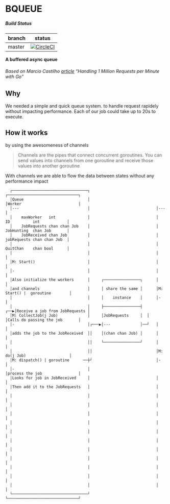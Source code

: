BQUEUE
====

##### Build Status

| branch   | status |
| -------- |:------:|
| master   | [![CircleCI](https://circleci.com/gh/SamuelTissot/bqueue/tree/master.svg?style=svg)](https://circleci.com/gh/SamuelTissot/bqueue/tree/master) |



**A buffered async queue**
###### Based on Marcio Castilho [article](http://marcio.io/2015/07/handling-1-million-requests-per-minute-with-golang/) “Handling 1 Million Requests per Minute with Go”

Why
---
We needed a simple and quick queue system. to handle request rapidely without impacting performance.
Each of our job could take up to 20s to execute.

How it works
----
by using the awesomeness of channels

>Channels are the pipes that connect concurrent goroutines. You can send values into channels from one goroutine and receive those values into another goroutine

With channels we are able to flow the data between states without any performance impact

```
  ┌─────────────────────────────────┐                             ┌───────────────────────────────┐
  │Queue                            │                             │Worker                         │
  │---                              │                             │---                            │
  │    maxWorker   int              │                             │    ID          int            │
  │    JobRequests chan chan Job    │                             │    JobHunting  chan Job       │
  │    JobReceived chan Job         │                             │    jobRequests chan chan Job  │
  │                                 │                             │    QuitChan    chan bool      │
  │                                 │                             │                               │
  │M: Start()                       │                             │                               │
  │-                                │                             │                               │
  │Also initialize the workers      │     ┌────────────────┐      │                               │
  │and channels                     │     │ share the same │      │M: Start() |  goroutine        │
  │                                 │     │    instance    │      │-                              │
  │                                 │     ├────────────────┤  ┌──▶│Receive a job from JobRequests │
  │M: CollectJob(j Job)             │     │JobRequests     │  │   │Calls do passing the job       │
  │-                                │┌───▶│---             │──┘   │                               │
  │adds the job to the JobReceived  ││    │(chan chan Job) │      │                               │
  │                                 ││    └────────────────┘      │                               │
  │                                 ││                            │M: do(j Job)                   │
  │M: dispatch() | goroutine      ──┼┘                            │-                              │
  │-                                │                             │process the job                │
  │Looks for job in JobReceived     │                             │                               │
  │Then add it to the JobRequests   │                             │                               │
  │                                 │                             │                               │
  │                                 │                             │                               │
  │                                 │                             │                               │
  │                                 │                             │                               │
  │                                 │                             │                               │
  │                                 │                             │                               │
  │                                 │                             │                               │
  │                                 │                             │                               │
  │                                 │                             │                               │
  │                                 │                             │                               │
  │                                 │                             │                               │
  └─────────────────────────────────┘                             └───────────────────────────────┘
```
